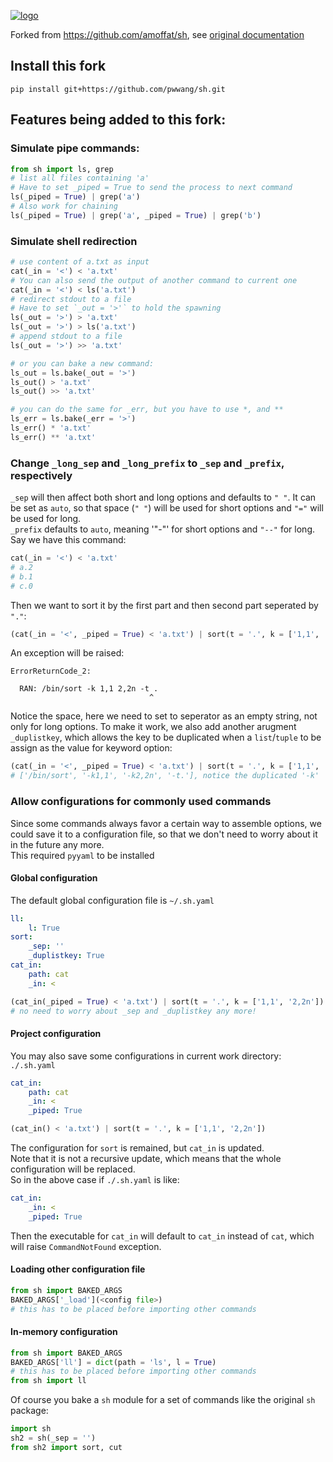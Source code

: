 

[![logo](https://raw.githubusercontent.com/amoffat/sh/master/logo-230.png)](https://github.com/pwwang/sh)


Forked from https://github.com/amoffat/sh, see [original documentation](https://amoffat.github.com/sh)

## Install this fork
```
pip install git+https://github.com/pwwang/sh.git
```

## Features being added to this fork:
### Simulate pipe commands:
```python
from sh import ls, grep
# list all files containing 'a'
# Have to set _piped = True to send the process to next command
ls(_piped = True) | grep('a')
# Also work for chaining
ls(_piped = True) | grep('a', _piped = True) | grep('b')
```

### Simulate shell redirection
```python
# use content of a.txt as input
cat(_in = '<') < 'a.txt'
# You can also send the output of another command to current one
cat(_in = '<') < ls('a.txt')
# redirect stdout to a file
# Have to set `_out = '>'` to hold the spawning
ls(_out = '>') > 'a.txt'
ls(_out = '>') > ls('a.txt')
# append stdout to a file
ls(_out = '>') >> 'a.txt'

# or you can bake a new command:
ls_out = ls.bake(_out = '>')
ls_out() > 'a.txt'
ls_out() >> 'a.txt'

# you can do the same for _err, but you have to use *, and **
ls_err = ls.bake(_err = '>')
ls_err() * 'a.txt'
ls_err() ** 'a.txt'
```

### Change `_long_sep` and `_long_prefix` to `_sep` and `_prefix`, respectively 
`_sep` will then affect both short and long options and defaults to `" "`. It can be set as `auto`, so that space (`" "`) will be used for short options and `"="` will be used for long.  
`_prefix` defaults to `auto`, meaning '"-"' for short options and `"--"` for long.  
Say we have this command:
```python
cat(_in = '<') < 'a.txt'
# a.2
# b.1
# c.0
```
Then we want to sort it by the first part and then second part seperated by `"."`:
```python
(cat(_in = '<', _piped = True) < 'a.txt') | sort(t = '.', k = ['1,1', '2,2n'])
```
An exception will be raised:
```
ErrorReturnCode_2: 

  RAN: /bin/sort -k 1,1 2,2n -t .
                               ^
```
Notice the space, here we need to set to seperator as an empty string, not only for long options. To make it work, we also add another arugment `_duplistkey`, which allows the key to be duplicated when a `list`/`tuple` to be assign as the value for keyword option:
```python
(cat(_in = '<', _piped = True) < 'a.txt') | sort(t = '.', k = ['1,1', '2,2n'], _sep = '', _duplistkey = True)
# ['/bin/sort', '-k1,1', '-k2,2n', '-t.'], notice the duplicated '-k'
```

### Allow configurations for commonly used commands
Since some commands always favor a certain way to assemble options, we could save it to a configuration file, so that we don't need to worry about it in the future any more.  
This required `pyyaml` to be installed

#### Global configuration
The default global configuration file is `~/.sh.yaml`
```yaml
ll:
	l: True
sort:
	_sep: ''
	_duplistkey: True
cat_in:
	path: cat
	_in: <
```
```python
(cat_in(_piped = True) < 'a.txt') | sort(t = '.', k = ['1,1', '2,2n'])
# no need to worry about _sep and _duplistkey any more!
```

#### Project configuration
You may also save some configurations in current work directory: `./.sh.yaml`
```yaml
cat_in:
	path: cat
	_in: <
	_piped: True
```
```python
(cat_in() < 'a.txt') | sort(t = '.', k = ['1,1', '2,2n'])
```
The configuration for `sort` is remained, but `cat_in` is updated.  
Note that it is not a recursive update, which means that the whole configuration will be replaced.  
So in the above case if `./.sh.yaml` is like:
```yaml
cat_in:
	_in: <
	_piped: True
```
Then the executable for `cat_in` will default to `cat_in` instead of `cat`, which will raise `CommandNotFound` exception.

#### Loading other configuration file
```python
from sh import BAKED_ARGS
BAKED_ARGS['_load'](<config file>)
# this has to be placed before importing other commands
```

#### In-memory configuration
```python
from sh import BAKED_ARGS
BAKED_ARGS['ll'] = dict(path = 'ls', l = True)
# this has to be placed before importing other commands
from sh import ll
```
Of course you bake a `sh` module for a set of commands like the original `sh` package:
```python
import sh
sh2 = sh(_sep = '')
from sh2 import sort, cut
```

